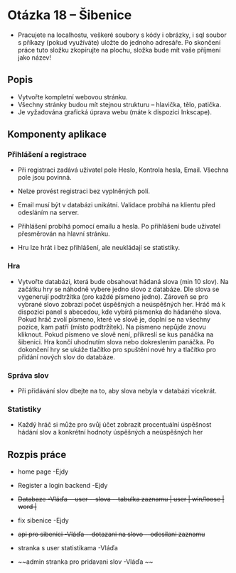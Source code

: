 # Otázka 18 – Šibenice

- Pracujete na localhostu, veškeré soubory s kódy i obrázky, i sql soubor s příkazy (pokud využíváte)
uložte do jednoho adresáře. Po skončení práce tuto složku zkopírujte na plochu, složka bude mít
vaše příjmení jako název!

## Popis

- Vytvořte kompletní webovou stránku. 
- Všechny stránky budou mít stejnou strukturu – hlavička, tělo,
patička. 
- Je vyžadována grafická úprava webu (máte k dispozici Inkscape).

## Komponenty aplikace

### Přihlášení a registrace

- Při registraci zadává uživatel pole Heslo, Kontrola hesla, Email. Všechna pole jsou povinná. 
- Nelze provést registraci bez vyplněných polí. 
- Email musí být v databázi unikátní. Validace probíhá na klientu před odesláním na server.

- Přihlášení probíhá pomocí emailu a hesla. Po přihlášení bude uživatel přesměrován na hlavní stránku.

- Hru lze hrát i bez přihlášení, ale neukládají se statistiky.

### Hra

 - Vytvořte databázi, která bude obsahovat hádaná slova (min 10 slov). Na začátku hry se náhodně
vybere jedno slovo z databáze. Dle slova se vygenerují podtržítka (pro každé písmeno jedno). Zároveň
se pro vybrané slovo zobrazí počet úspěšných a neúspěšných her. Hráč má k dispozici panel
s abecedou, kde vybírá písmenka do hádaného slova. Pokud hráč zvolí písmeno, které ve slově je,
doplní se na všechny pozice, kam patří (místo podtržítek). Na písmeno nepůjde znovu kliknout. Pokud
písmeno ve slově není, přikreslí se kus panáčka na šibenici. Hra končí uhodnutím slova nebo
dokreslením panáčka. Po dokončení hry se ukáže tlačítko pro spuštění nové hry a tlačítko pro přidání
nových slov do databáze.

### Správa slov

- Při přidávání slov dbejte na to, aby slova nebyla v databázi vícekrát.

### Statistiky

- Každý hráč si může pro svůj účet zobrazit procentuální úspěšnost hádání slov a konkrétní hodnoty úspěšných a neúspěšných her

## Rozpis práce

- home page -Ejdy

- Register a login backend  -Ejdy

- ~~Databaze  -Vláďa --user --slova --tabulka zaznamu  | user | win/loose | word |~~

- fix sibenice  -Ejdy

- ~~api pro sibenici  -Vláďa --dotazani na slovo --odesilani zaznamu~~

- stranka s user statistikama  -Vláďa

- ~~admin stranka pro pridavani slov  -Vláďa ~~
